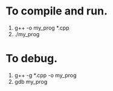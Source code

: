 # To compile and run. 
1) g++ -o my_prog *.cpp
2) ./my_prog

# To debug.
1) g++ -g *.cpp -o my_prog
2) gdb my_prog